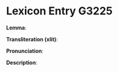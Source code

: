 # Lexicon Entry G3225

**Lemma**: 

**Transliteration (xlit)**: 

**Pronunciation**: 

**Description**:

